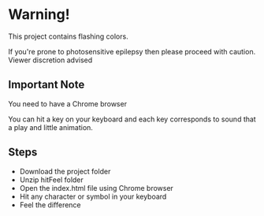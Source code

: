 # Warning!
<p>This project contains flashing colors.</p>
<p>If you're prone to photosensitive epilepsy then please proceed with caution. Viewer discretion advised </p>

## Important Note
<p> You need to have a Chrome browser </p>
 You can hit a key on your keyboard and each key corresponds to sound that a play and little animation.
 
## Steps
<ul>
<li>Download the project folder</li>
<li>Unzip hitFeel folder</li>
<li>Open the index.html file using Chrome browser </li>
<li>Hit any character or symbol in your keyboard</li>
<li>Feel the difference</li>
</ul>
